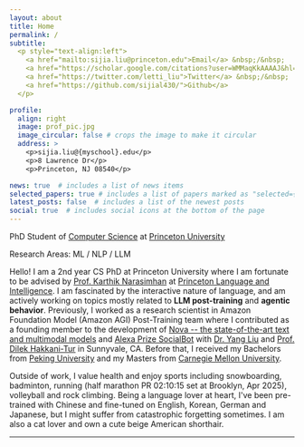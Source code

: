 ```yaml
---
layout: about
title: Home
permalink: /
subtitle: 
  <p style="text-align:left">
    <a href="mailto:sijia.liu@princeton.edu">Email</a> &nbsp;/&nbsp;
    <a href="https://scholar.google.com/citations?user=WMMaqKkAAAAJ&hl=en&oi=ao">Google Scholar</a> &nbsp;/&nbsp;
    <a href="https://twitter.com/letti_liu">Twitter</a> &nbsp;/&nbsp;
    <a href="https://github.com/sijial430/">Github</a>
  </p>

profile:
  align: right
  image: prof_pic.jpg
  image_circular: false # crops the image to make it circular
  address: >
    <p>sijia.liu@{myschool}.edu</p>
    <p>8 Lawrence Dr</p>
    <p>Princeton, NJ 08540</p>

news: true  # includes a list of news items
selected_papers: true # includes a list of papers marked as "selected={true}"
latest_posts: false  # includes a list of the newest posts
social: true  # includes social icons at the bottom of the page
---
```


PhD Student of <a href="https://www.cs.princeton.edu/">Computer Science</a> at <a href="https://www.princeton.edu/">Princeton University</a>

Research Areas: ML / NLP / LLM



Hello! I am a 2nd year CS PhD at Princeton University where I am fortunate to be advised by <a href="https://karthikncode.github.io/">Prof. Karthik Narasimhan</a> at <a href="https://pli.princeton.edu/">Princeton Language and Intelligence</a>. I am fascinated by the interactive nature of language, and am actively working on topics mostly related to **LLM post-training** and **agentic behavior**. Previously, I worked as a research scientist in Amazon Foundation Model (Amazon AGI) Post-Training team where I contributed as a founding member to the development of <a href="https://aws.amazon.com/ai/generative-ai/nova/">Nova -- the state-of-the-art text and multimodal models</a> and <a href="https://www.amazon.science/alexa-prize/socialbot-grand-challenge">Alexa Prize SocialBot</a> with <a href="https://scholar.google.com/citations?user=w90wOucAAAAJ&hl=en">Dr. Yang Liu</a> and <a href="https://siebelschool.illinois.edu/about/people/faculty/dilek">Prof. Dilek Hakkani-Tur</a> in Sunnyvale, CA. Before that, I received my Bachelors from <a href="https://english.pku.edu.cn/">Peking University</a> and my Masters from <a href="https://www.cmu.edu/dietrich/statistics-datascience/index.html">Carnegie Mellon University</a>.

Outside of work, I value health and enjoy sports including snowboarding, badminton, running (half marathon PR 02:10:15 set at Brooklyn, Apr 2025), volleyball and rock climbing. Being a language lover at heart, I've been pre-trained with Chinese and fine-tuned on English, Korean, German and Japanese, but I might suffer from catastrophic forgetting sometimes. I am also a cat lover and own a cute beige American shorthair.

<!-- I am interested in entrepreneurship and arts, and have worked as a part-time scriptwriter/filmmaker at a non-profit movie studio which I co-founded in Seattle during the pandemic (check out our very first award-winning film <a href="https://www.startfilmstudio.org/production/first-time-filmmaker-archive/wedding-bells">Wedding Bells</a> where I was the lead writer).  -->
---
